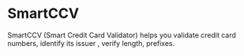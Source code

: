 # SmartCCV
SmartCCV (Smart Credit Card Validator) helps you validate credit card numbers, identify its issuer , verify length,  prefixes.
